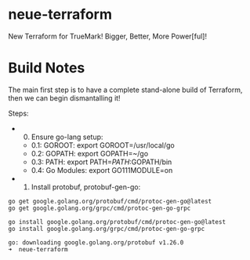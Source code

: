 # neue-terraform
New Terraform for TrueMark! Bigger, Better, More Power[ful]! 


# Build Notes

The main first step is to have a complete stand-alone build of Terraform, then we can begin dismantalling it!

Steps:
   - 0. Ensure go-lang setup:
      - 0.1: GOROOT: export GOROOT=/usr/local/go 
      - 0.2: GOPATH: export GOPATH=~/go
      - 0.3: PATH: export PATH=$PATH:$GOPATH/bin
      - 0.4: Go Modules: export GO111MODULE=on 
   - 1. Install protobuf, protobuf-gen-go:
```
go get google.golang.org/protobuf/cmd/protoc-gen-go@latest
go get google.golang.org/grpc/cmd/protoc-gen-go-grpc

go install google.golang.org/protobuf/cmd/protoc-gen-go@latest
go install google.golang.org/grpc/cmd/protoc-gen-go-grpc

go: downloading google.golang.org/protobuf v1.26.0
➜  neue-terraform 
```
 